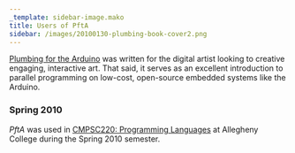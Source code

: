 ```yaml
---
_template: sidebar-image.mako
title: Users of PftA
sidebar: /images/20100130-plumbing-book-cover2.png
---
```


[Plumbing for the Arduino](/book/) was written for the digital artist looking to creative engaging, interactive art. That said, it serves as an excellent introduction to parallel programming on low-cost, open-source embedded systems like the Arduino. 

### Spring 2010
*PftA* was used in [CMPSC220: Programming Languages](http://www.rockalypse.org/courses/cmpsc220sp10/) at Allegheny College during the Spring 2010 semester.
